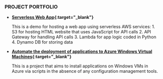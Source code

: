 
### PROJECT PORTFOLIO

- **[Serverless Web App](https://eh-serverless-webapp-proj1.s3.ap-southeast-2.amazonaws.com/index.html){:target="_blank"}**

   This is a demo for hosting a web app using serverless AWS services:
      1. S3 for hosting HTML website that uses JavaScript for API calls
      2. API Gateway for handling API calls
      3. Lambda for app logic coded in Python
      4. Dynamo DB for storing data

- **[Automate the deployment of applications to Azure Windows Virtual Machines](./projects/deploy_app_to_azure_vms){:target="_blank"}**

   This is a project that aims to install applications on Windows VMs in Azure via scripts in the absence of any configuration management tools.


